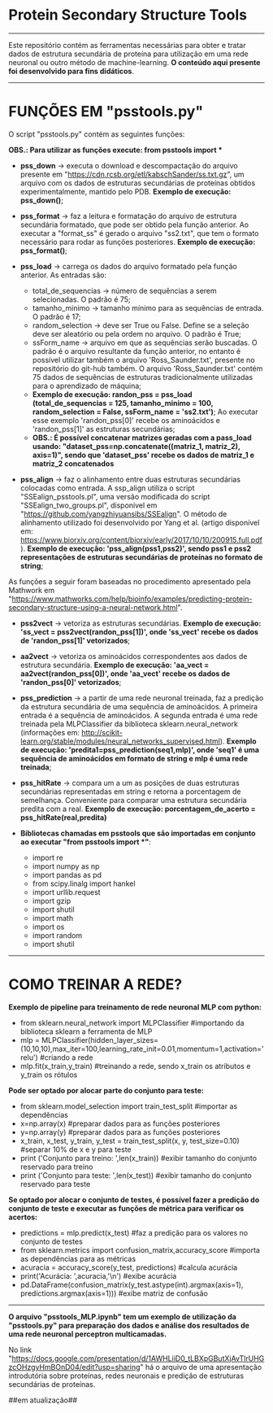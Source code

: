 # Protein Secondary Structure Tools

------------------------------------------------------------------------------

Este repositório contém as ferramentas necessárias para obter e tratar dados de estrutura secundária de proteína para utilização em uma rede neuronal ou outro método de machine-learning. **O conteúdo aqui presente foi desenvolvido para fins didáticos**.

------------------------------------------------------------------------------

# FUNÇÕES EM "psstools.py"

O script "psstools.py" contém as seguintes funções:

**OBS.: Para utilizar as funções execute: from psstools import \***

- **pss_down** -> executa o download e descompactação do arquivo presente em "https://cdn.rcsb.org/etl/kabschSander/ss.txt.gz", um arquivo com os dados de estruturas secundárias de proteínas obtidos experimentalmente, mantido pelo PDB. **Exemplo de execução: pss_down()**;

- **pss_format** -> faz a leitura e formatação do arquivo de estrutura secundária formatado, que pode ser obtido pela função anterior. Ao executar a "format_ss" é gerado o arquivo "ss2.txt", que tem o formato necessário para rodar as funções posteriores. **Exemplo de execução: pss_format()**;

- **pss_load** -> carrega os dados do arquivo formatado pela função anterior. As entradas são:
  - total_de_sequencias -> número de sequências a serem selecionadas. O padrão é 75;
  - tamanho_minimo -> tamanho mínimo para as sequências de entrada. O padrão é 17;
  - random_selection -> deve ser True ou False. Define se a seleção deve ser aleatório ou pela ordem no arquivo. O padrão é True;
  - ssForm_name -> arquivo em que as sequências serão buscadas. O padrão é o arquivo resultante da função anterior, no entanto é possível utilizar também o arquivo 'Ross_Saunder.txt', presente no repositório do git-hub também. O arquivo 'Ross_Saunder.txt' contém 75 dados de sequências de estruturas tradicionalmente utilizadas para o aprendizado de máquina;
  - **Exemplo de execução: randon_pss = pss_load (total_de_sequencias = 125, tamanho_minimo = 100, random_selection = False, ssForm_name = 'ss2.txt')**; Ao executar esse exemplo 'randon_pss[0]' recebe os aminoácidos e 'randon_pss[1]' as estruturas secundárias;
  - **OBS.: É possível concatenar matrizes geradas com a pass_load usando: "dataset_pss=np.concatenate((matriz_1, matriz_2), axis=1)", sendo que 'dataset_pss' recebe os dados de matriz_1 e matriz_2 concatenados**

- **pss_align** -> faz o alinhamento entre duas estruturas secundárias colocadas como entrada. A ssp_align utiliza o script "SSEalign_psstools.pl", uma versão modificada do script "SSEalign_two_groups.pl", disponível em "https://github.com/yangzhiyuansibs/SSEalign". O método de alinhamento utilizado foi desenvolvido por Yang et al. (artigo disponível em: https://www.biorxiv.org/content/biorxiv/early/2017/10/10/200915.full.pdf). **Exemplo de execução: 'pss_align(pss1,pss2)', sendo pss1 e pss2 representações de estruturas secundárias de proteínas no formato de string**;

As funções a seguir foram baseadas no procedimento apresentado pela Mathwork em "https://www.mathworks.com/help/bioinfo/examples/predicting-protein-secondary-structure-using-a-neural-network.html".

- **pss2vect** -> vetoriza as estruturas secundárias. **Exemplo de execução: 'ss_vect = pss2vect(randon_pss[1])', onde 'ss_vect' recebe os dados de 'randon_pss[1]' vetorizados**;

- **aa2vect** -> vetoriza os aminoácidos correspondentes aos dados de estrutura secundária. **Exemplo de execução: 'aa_vect = aa2vect(randon_pss[0])', onde 'aa_vect' recebe os dados de 'randon_pss[0]' vetorizados**;

- **pss_prediction** -> a partir de uma rede neuronal treinada, faz a predição da estrutura secundária de uma sequência de aminoácidos. A primeira entrada é a sequência de aminoácidos. A segunda entrada é uma rede treinada pela MLPClassifier da biblioteca sklearn.neural_network (informações em: http://scikit-learn.org/stable/modules/neural_networks_supervised.html). **Exemplo de execução: 'predita1=pss_prediction(seq1,mlp)', onde 'seq1' é uma sequência de aminoácidos em formato de string e mlp é uma rede treinada**;

- **pss_hitRate** -> compara um a um as posições de duas estruturas secundárias representadas em string e retorna a porcentagem de semelhança. Conveniente para comparar uma estrutura secundária predita com a real. **Exemplo de execução: porcentagem_de_acerto = pss_hitRate(real,predita)**

- **Bibliotecas chamadas em psstools que são importadas em conjunto ao executar "from psstools import \*"**:
    - import re
    - import numpy as np
    - import pandas as pd
    - from scipy.linalg import hankel
    - import urllib.request
    - import gzip
    - import shutil
    - import math
    - import os
    - import random
    - import shutil

------------------------------------------------------------------------------

# COMO TREINAR A REDE?

**Exemplo de pipeline para treinamento de rede neuronal MLP com python:**
  - from sklearn.neural_network import MLPClassifier #importando da biblioteca sklearn a ferramenta de MLP
  - mlp = MLPClassifier(hidden_layer_sizes=(10,10,10),max_iter=100,learning_rate_init=0.01,momentum=1,activation='relu')     #criando a rede
  - mlp.fit(x_train,y_train) #treinando a rede, sendo x_train os atributos e y_train os rótulos

**Pode ser optado por alocar parte do conjunto para teste:**
  - from sklearn.model_selection import train_test_split #importar as dependências
  - x=np.array(x) #preparar dados para as funções posteriores
  - y=np.array(y) #preparar dados para as funções posteriores
  - x_train, x_test, y_train, y_test = train_test_split(x, y, test_size=0.10) #separar 10% de x e y para teste
  - print ('Conjunto para treino: ',len(x_train)) #exibir tamanho do conjunto reservado para treino
  - print ('Conjunto para teste: ',len(x_test)) #exibir tamanho do conjunto reservado para teste

**Se optado por alocar o conjunto de testes, é possível fazer a predição do conjunto de teste e executar as funções de métrica para verificar os acertos:**
  - predictions = mlp.predict(x_test) #faz a predição para os valores no conjunto de testes
  - from sklearn.metrics import confusion_matrix,accuracy_score #importa as dependências para as métricas
  - acuracia = accuracy_score(y_test, predictions) #calcula acurácia
  - print('Acurácia: ',acuracia,'\n') #exibe acurácia
  - pd.DataFrame(confusion_matrix(y_test.astype(int).argmax(axis=1), predictions.argmax(axis=1))) #exibe matriz de confusão

------------------------------------------------------------------------------

**O arquivo "psstools_MLP.ipynb" tem um exemplo de utilização da "psstools.py" para preparação dos dados e análise dos resultados de uma rede neuronal perceptron multicamadas.**

No link "https://docs.google.com/presentation/d/1AWHLiiD0_tLBXpGButXjAvTlrUHGzcOHzgyHmBOnD04/edit?usp=sharing" há o arquivo de uma apresentação introdutória sobre proteínas, redes neuronais e predição de estruturas secundárias de proteínas. 

##em atualização##
